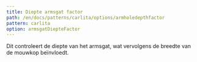 ```yaml
---
title: Diepte armsgat factor
path: /en/docs/patterns/carlita/options/armholedepthfactor
pattern: carlita
option: armsgatDiepteFactor
---
```


Dit controleert de diepte van het armsgat, wat vervolgens de breedte van de mouwkop beïnvloedt.